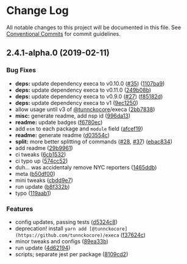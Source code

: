 # Change Log

All notable changes to this project will be documented in this file.
See [Conventional Commits](https://conventionalcommits.org) for commit guidelines.

## 2.4.1-alpha.0 (2019-02-11)


### Bug Fixes

* **deps:** update dependency execa to v0.10.0 ([#35](https://github.com/tunnckoCore/monorepo/issues/35)) ([1107ba9](https://github.com/tunnckoCore/monorepo/commit/1107ba9))
* **deps:** update dependency execa to v0.11.0 ([249b08b](https://github.com/tunnckoCore/monorepo/commit/249b08b))
* **deps:** update dependency execa to v0.9.0 ([#27](https://github.com/tunnckoCore/monorepo/issues/27)) ([f85182d](https://github.com/tunnckoCore/monorepo/commit/f85182d))
* **deps:** update dependency execa to v1 ([9ec1250](https://github.com/tunnckoCore/monorepo/commit/9ec1250))
* allow usage until v3 of [@tunnckocore](https://github.com/tunnckocore)/execa ([2bb7838](https://github.com/tunnckoCore/monorepo/commit/2bb7838))
* **misc:** generate readme, add nsp id ([996da13](https://github.com/tunnckoCore/monorepo/commit/996da13))
* **readme:** update badges ([f6780ec](https://github.com/tunnckoCore/monorepo/commit/f6780ec))
* add `esm` to each package and `module` field ([afcef19](https://github.com/tunnckoCore/monorepo/commit/afcef19))
* **readme:** generate readme ([d03554c](https://github.com/tunnckoCore/monorepo/commit/d03554c))
* **split:** more better splitting of commands ([#28](https://github.com/tunnckoCore/monorepo/issues/28), [#37](https://github.com/tunnckoCore/monorepo/issues/37)) ([ebac834](https://github.com/tunnckoCore/monorepo/commit/ebac834))
* add readme ([29b9961](https://github.com/tunnckoCore/monorepo/commit/29b9961))
* ci tweaks ([6cb1532](https://github.com/tunnckoCore/monorepo/commit/6cb1532))
* ci typo up ([574cc52](https://github.com/tunnckoCore/monorepo/commit/574cc52))
* duh... was accidentaly remove NYC reporters ([1465ddb](https://github.com/tunnckoCore/monorepo/commit/1465ddb))
* meta ([b50df00](https://github.com/tunnckoCore/monorepo/commit/b50df00))
* mini tweaks ([cbdd9e7](https://github.com/tunnckoCore/monorepo/commit/cbdd9e7))
* run update ([b8f332b](https://github.com/tunnckoCore/monorepo/commit/b8f332b))
* typo ([119aab1](https://github.com/tunnckoCore/monorepo/commit/119aab1))


### Features

* config updates, passing tests ([d5324c8](https://github.com/tunnckoCore/monorepo/commit/d5324c8))
* deprecation! install `yarn add [@tunnckocore](https://github.com/tunnckocore)/execa` ([f37624c](https://github.com/tunnckoCore/monorepo/commit/f37624c))
* minor tweaks and configs ([89ea33b](https://github.com/tunnckoCore/monorepo/commit/89ea33b))
* run update ([4d62194](https://github.com/tunnckoCore/monorepo/commit/4d62194))
* scripts; separate jest per package ([8109cd2](https://github.com/tunnckoCore/monorepo/commit/8109cd2))
